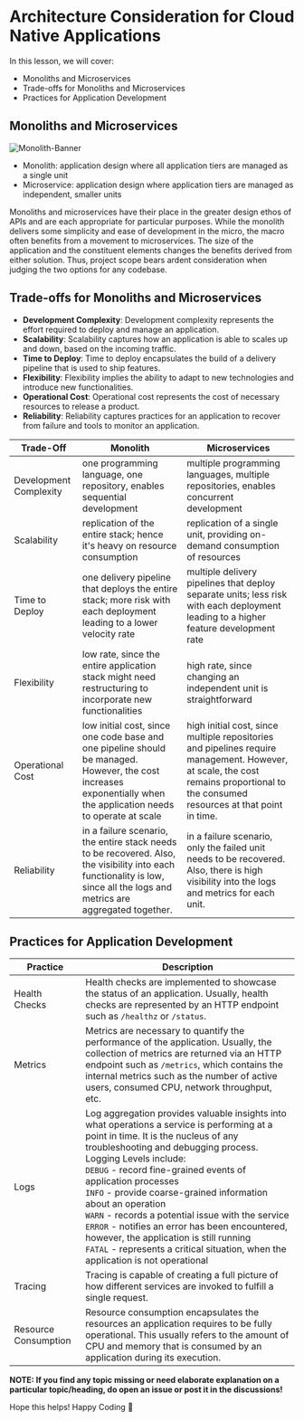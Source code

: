 # Architecture Consideration for Cloud Native Applications

In this lesson, we will cover:

- Monoliths and Microservices
- Trade-offs for Monoliths and Microservices
- Practices for Application Development

## Monoliths and Microservices
![Monolith-Banner](https://www.pretius.com/wp-content/uploads/2018/12/monolithic-vs-microservices.png)

 -   Monolith: application design where all application tiers are managed as a single unit
 -   Microservice: application design where application tiers are managed as independent, smaller units

Monoliths and microservices have their place in the greater design ethos of APIs and are each appropriate for particular purposes. While the monolith delivers some simplicity and ease of development in the micro, the macro often benefits from a movement to microservices. The size of the application and the constituent elements changes the benefits derived from either solution. Thus, project scope bears ardent consideration when judging the two options for any codebase.

## Trade-offs for Monoliths and Microservices

- **Development Complexity**: Development complexity represents the effort required to deploy and manage an application. 
- **Scalability**: Scalability captures how an application is able to scales up and down, based on the incoming traffic. 
- **Time to Deploy**: Time to deploy encapsulates the build of a delivery pipeline that is used to ship features. 
- **Flexibility**: Flexibility implies the ability to adapt to new technologies and introduce new functionalities. 
- **Operational Cost**: Operational cost represents the cost of necessary resources to release a product. 
- **Reliability**: Reliability captures practices for an application to recover from failure and tools to monitor an application. 

Trade-Off | Monolith | Microservices
--- | --- | ---
Development Complexity | one programming language, one repository, enables sequential development| multiple programming languages, multiple repositories, enables concurrent development
Scalability | replication of the entire stack; hence it's heavy on resource consumption | replication of a single unit, providing on-demand consumption of resources 
Time to Deploy | one delivery pipeline that deploys the entire stack; more risk with each deployment leading to a lower velocity rate | multiple delivery pipelines that deploy separate units; less risk with each deployment leading to a higher feature development rate
Flexibility | low rate, since the entire application stack might need restructuring to incorporate new functionalities | high rate, since changing an independent unit is straightforward 
Operational Cost | low initial cost, since one code base and one pipeline should be managed. However, the cost increases exponentially when the application needs to operate at scale | high initial cost, since multiple repositories and pipelines require management. However, at scale, the cost remains proportional to the consumed resources at that point in time.
Reliability | in a failure scenario, the entire stack needs to be recovered. Also, the visibility into each functionality is low, since all the logs and metrics are aggregated together. | in a failure scenario, only the failed unit needs to be recovered. Also, there is high visibility into the logs and metrics for each unit. 

## Practices for Application Development

Practice | Description
--- | ---
Health Checks | Health checks are implemented to showcase the status of an application. Usually, health checks are represented by an HTTP endpoint such as `/healthz` or `/status`.
Metrics | Metrics are necessary to quantify the performance of the application. Usually, the collection of metrics are returned via an HTTP endpoint such as `/metrics`, which contains the internal metrics such as the number of active users, consumed CPU, network throughput, etc. 
Logs | Log aggregation provides valuable insights into what operations a service is performing at a point in time. It is the nucleus of any troubleshooting and debugging process. <br> Logging Levels include: <br> `DEBUG` - record fine-grained events of application processes <br> `INFO` - provide coarse-grained information about an operation <br> `WARN` - records a potential issue with the service <br> `ERROR` - notifies an error has been encountered, however, the application is still running <br> `FATAL` - represents a critical situation, when the application is not operational
Tracing | Tracing is capable of creating a full picture of how different services are invoked to fulfill a single request.
Resource Consumption | Resource consumption encapsulates the resources an application requires to be fully operational. This usually refers to the amount of CPU and memory that is consumed by an application during its execution.

**NOTE: If you find any topic missing or need elaborate explanation on a particular topic/heading, do open an issue or post it in the discussions!**

Hope this helps! Happy Coding :tada:
